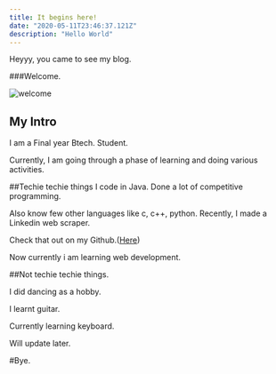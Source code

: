 ```yaml
---
title: It begins here!
date: "2020-05-11T23:46:37.121Z"
description: "Hello World"
---
```


Heyyy, you came to see my blog.

###Welcome.

![welcome](https://media.giphy.com/media/3otPoEI2PjwIHdYSeQ/giphy.gif)

## My Intro

I am a Final year Btech. Student.

Currently, I am going through a phase of learning and doing various activities.

##Techie techie things
I code in Java. Done a lot of competitive programming.

Also know few other languages like c, c++, python. Recently, I made a Linkedin web scraper.

Check that out on my Github.([Here](https://github.com/atulpandey98/LinkedIn-Post-Scraper))

Now currently i am learning web development.

##Not techie techie things.

I did dancing as a hobby.

I learnt guitar.

Currently learning keyboard.

Will update later.

#Bye.
